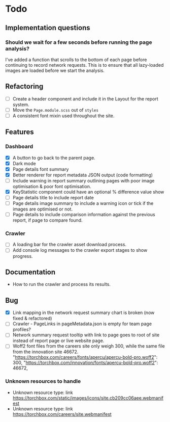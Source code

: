 # Todo

## Implementation questions

### Should we wait for a few seconds before running the page analysis?

I've added a function that scrolls to the bottom of each page before continuing to record network requests. This is to ensure that all lazy-loaded images are loaded before we start the analysis.

## Refactoring

- [ ] Create a header component and include it in the Layout for the report system.
- [ ] Move the `Page.module.scss` out of `styles`
- [ ] A consistent font mixin used throughout the site.

## Features

### Dashboard

- [x] A button to go back to the parent page.
- [x] Dark mode
- [x] Page details font summary
- [x] Better renderer for report metadata JSON output (code formatting)
- [ ] Include warning in report summary outlining pages with poor image optimisation & poor font optimisation.
- [x] KeyStatistic component could have an optional % difference value show
- [ ] Page details title to include report date
- [ ] Page details image summary to include a warning icon or tick if the images are optimised or not.
- [ ] Page details to include comparison information against the previous report, if page to compare found.

### Crawler

- [ ] A loading bar for the crawler asset download process.
- [ ] Add console log messages to the crawler export stages to show progress.

## Documentation

- How to run the crawler and process its results.

## Bug

- [x] Link mapping in the network request summary chart is broken (now fixed & refactored)
- [ ] Crawler - PageLinks in pageMetadata.json is empty for team page profiles?
- [ ] Network summary request tooltip with link to page goes to root of site instead of report page or live website page.
- [ ] Woff2 font files from the careers site only weigh 300, while the same file from the innovation site 46672.
      "https://torchbox.com/careers/fonts/apercu/apercu-bold-pro.woff2": 300,
      "https://torchbox.com/innovation/fonts/apercu-bold-pro.woff2": 46672,

### Unknown resources to handle

- Unknown resource type: link https://torchbox.com/static/images/icons/site.cb209cc06aee.webmanifest
- Unknown resource type: link https://torchbox.com/careers/site.webmanifest
